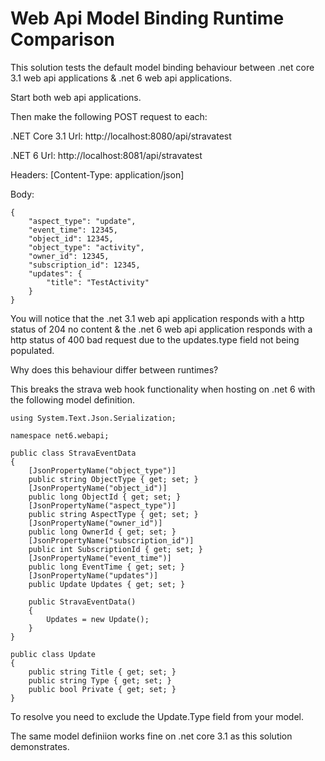 # Web Api Model Binding Runtime Comparison


This solution tests the default model binding behaviour between .net core 3.1 web api applications & .net 6 web api applications.

Start both web api applications.


Then make the following POST request to each:

.NET Core 3.1 Url: http://localhost:8080/api/stravatest

.NET 6 Url: http://localhost:8081/api/stravatest

Headers: [Content-Type: application/json]

Body:

    {
        "aspect_type": "update",
        "event_time": 12345,
        "object_id": 12345,
        "object_type": "activity",
        "owner_id": 12345,
        "subscription_id": 12345,
        "updates": {
            "title": "TestActivity"        
        }
    }

You will notice that the .net 3.1 web api application responds with a http status of 204 no content & the .net 6 web api application responds with a http status of 400 bad request due to the updates.type field not being populated.

Why does this behaviour differ between runtimes?

This breaks the strava web hook functionality when hosting on .net 6 with the following model definition.


    using System.Text.Json.Serialization;

    namespace net6.webapi;

    public class StravaEventData
    {
        [JsonPropertyName("object_type")]
        public string ObjectType { get; set; }
        [JsonPropertyName("object_id")]
        public long ObjectId { get; set; }
        [JsonPropertyName("aspect_type")]
        public string AspectType { get; set; }
        [JsonPropertyName("owner_id")]
        public long OwnerId { get; set; }
        [JsonPropertyName("subscription_id")]
        public int SubscriptionId { get; set; }
        [JsonPropertyName("event_time")]
        public long EventTime { get; set; }
        [JsonPropertyName("updates")]
        public Update Updates { get; set; }

        public StravaEventData()
        {
            Updates = new Update();
        }
    }

    public class Update
    {
        public string Title { get; set; }
        public string Type { get; set; }
        public bool Private { get; set; }
    }

To resolve you need to exclude the Update.Type field from your model.

The same model definiion works fine on .net core 3.1 as this solution demonstrates.